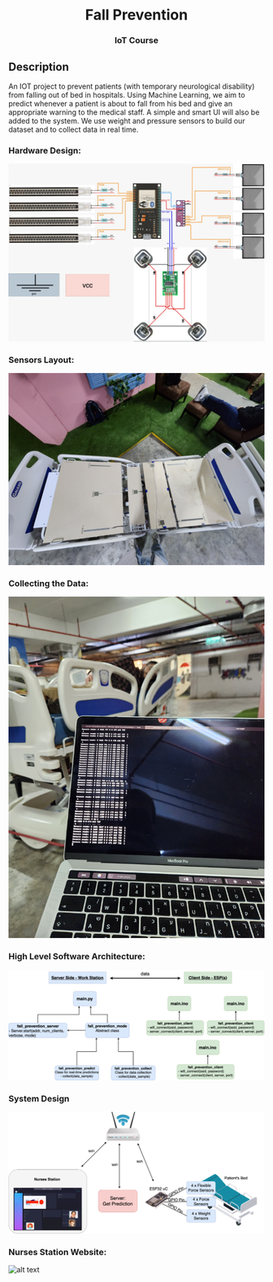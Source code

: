 <h1 align="center">Fall Prevention</h1>
<h3 align="center">IoT Course</h3>

## Description
An IOT project to prevent patients (with temporary neurological disability) from falling out of bed in hospitals.
Using Machine Learning, we aim to predict whenever a patient is about to fall from his bed and give an appropriate warning to the medical staff.
A simple and smart UI will also be added to the system.
We use weight and pressure sensors to build our dataset and to collect data in real time.


### Hardware Design:
![alt text](others/Arch/SensorsDiagram.jpeg)

### Sensors Layout:
![alt text](others/HW/pic2.jpg)

### Collecting the Data:
![alt text](others/HW/pic1.jpg)

### High Level Software Architecture:
![alt text](others/Arch/SoftwareDiagram.png)

### System Design
![alt text](others/Arch/System_Diagram.drawio.png)

### Nurses Station Website:
![alt text](others/web/web.jpg)
